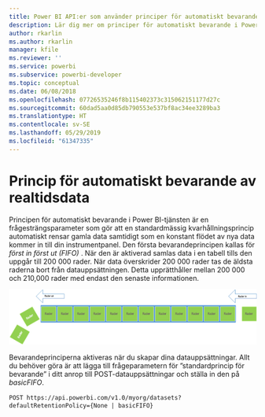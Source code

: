 ```yaml
---
title: Power BI API:er som använder principer för automatiskt bevarande av realtidsdata
description: Lär dig mer om principer för automatiskt bevarande i Power BI-tjänsten
author: rkarlin
ms.author: rkarlin
manager: kfile
ms.reviewer: ''
ms.service: powerbi
ms.subservice: powerbi-developer
ms.topic: conceptual
ms.date: 06/08/2018
ms.openlocfilehash: 07726535246f8b115402373c315062151177d27c
ms.sourcegitcommit: 60dad5aa0d85db790553e537bf8ac34ee3289ba3
ms.translationtype: HT
ms.contentlocale: sv-SE
ms.lasthandoff: 05/29/2019
ms.locfileid: "61347335"
---
```

# <a name="automatic-retention-policy-for-real-time-data"></a>Princip för automatiskt bevarande av realtidsdata

Principen för automatiskt bevarande i Power BI-tjänsten är en frågesträngsparameter som gör att en standardmässig kvarhållningsprincip automatiskt rensar gamla data samtidigt som en konstant flödet av nya data kommer in till din instrumentpanel. Den första bevarandeprincipen kallas för *först in först ut (FIFO)* . När den är aktiverad samlas data i en tabell tills den uppgår till 200 000 rader. När data överskrider 200 000 rader tas de äldsta raderna bort från datauppsättningen. Detta upprätthåller mellan 200 000 och 210,000 rader med endast den senaste informationen.  
  
<center>

![bevarandeprincip](media/api-Automatic-retention-policy-for-real-time-data/retention-policy.png) 

</center>

Bevarandeprinciperna aktiveras när du skapar dina datauppsättningar. Allt du behöver göra är att lägga till frågeparametern för ”standardprincip för bevarande” i ditt anrop till POST-datauppsättningar och ställa in den på *basicFIFO*.  
  
    POST https://api.powerbi.com/v1.0/myorg/datasets?defaultRetentionPolicy={None | basicFIFO}